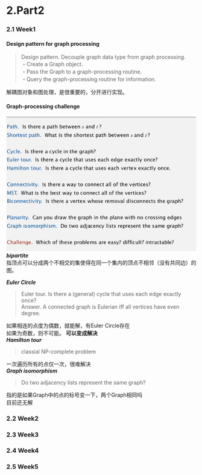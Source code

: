 # 2.Part2

### 2.1 Week1

#### Design pattern for graph processing
>Design pattern. Decouple graph data type from graph processing.  
・Create a Graph object.  
・Pass the Graph to a graph-processing routine.  
・Query the graph-processing routine for information.  

解耦图对象和图处理，是很重要的，分开进行实现。  

#### Graph-processing challenge
![image](https://github.com/CoderOrigin/Algorithm-Keep-Learning/blob/master/CourseraPricetonAlgorithm/Images/GraphProcessingProblems.png)   
***bipartite***  
指顶点可以分成两个不相交的集使得在同一个集内的顶点不相邻（没有共同边）的图。  

***Euler Circle***  
>Euler tour. Is there a (general) cycle that uses each edge exactly once?  
Answer. A connected graph is Eulerian iff all vertices have even degree.

如果相连的点度为偶数，就能解，有Euler Circle存在  
如果为奇数，则不可能。  **可以变成解决**  
***Hamilton tour***   
> classial NP-complete problem  

一次遍历所有的点仅一次，很难解决      
***Graph isomorphism***   
> Do two adjacency lists represent the same graph?   

指的是如果Graph中的点的标号变一下，两个Graph相同吗  
目前还无解  

### 2.2 Week2
### 2.3 Week3
### 2.4 Week4
### 2.5 Week5
